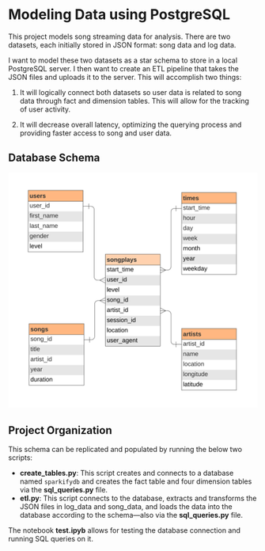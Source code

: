 # Modeling Data using PostgreSQL

This project models song streaming data for analysis. There are two datasets, each initially stored in JSON format: song data and log data. 

I want to model these two datasets as a star schema to store in a local PostgreSQL server. I then want to create an ETL pipeline that takes the JSON files and uploads it to the server. This will accomplish two things:

1. It will logically connect both datasets so user data is related to song data through fact and dimension tables. This will allow for the tracking of user activity.

2. It will decrease overall latency, optimizing the querying process and providing faster access to song and user data.

## Database Schema

![ERD](files/sparkify-postgres-erd.png)

## Project Organization

This schema can be replicated and populated by running the below two scripts:

- <b>create_tables.py</b>: This script creates and connects to a database named `sparkifydb` and creates the fact table and four dimension tables via the <b>sql_queries.py</b> file.
- <b>etl.py</b>: This script connects to the database, extracts and transforms the JSON files in log_data and song_data, and loads the data into the database according to the schema—also via the <b>sql_queries.py</b> file.

The notebook <b>test.ipyb</b> allows for testing the database connection and running SQL queries on it.